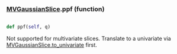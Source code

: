 ### [MVGaussianSlice](MVGaussianSlice.md).ppf (function)


```py

def ppf(self, q)

```



Not supported for multivariate slices.  Translate to a univariate via
[MVGaussianSlice.to_univariate](MVGaussianSlice.to_univariate.md) first.

